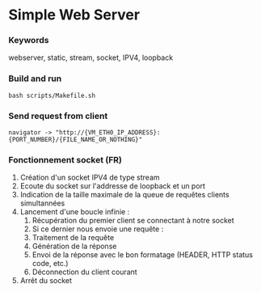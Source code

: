 # Simple Web Server

### Keywords
webserver, static, stream, socket, IPV4, loopback

### Build and run
```
bash scripts/Makefile.sh
```

### Send request from client
```
navigator -> "http://{VM_ETH0_IP_ADDRESS}:{PORT_NUMBER}/{FILE_NAME_OR_NOTHING}"
```

### Fonctionnement socket (FR)
 1. Création d'un socket IPV4 de type stream
 2. Ecoute du socket sur l'addresse de loopback et un port
 3. Indication de la taille maximale de la queue de requêtes clients simultannées
 4. Lancement d'une boucle infinie :
    1. Récupération du premier client se connectant à notre socket
    2. Si ce dernier nous envoie une requête :
      1. Traitement de la requête
      2. Génération de la réponse
      3. Envoi de la réponse avec le bon formatage (HEADER, HTTP status code, etc.)
      4. Déconnection du client courant
 5. Arrêt du socket
